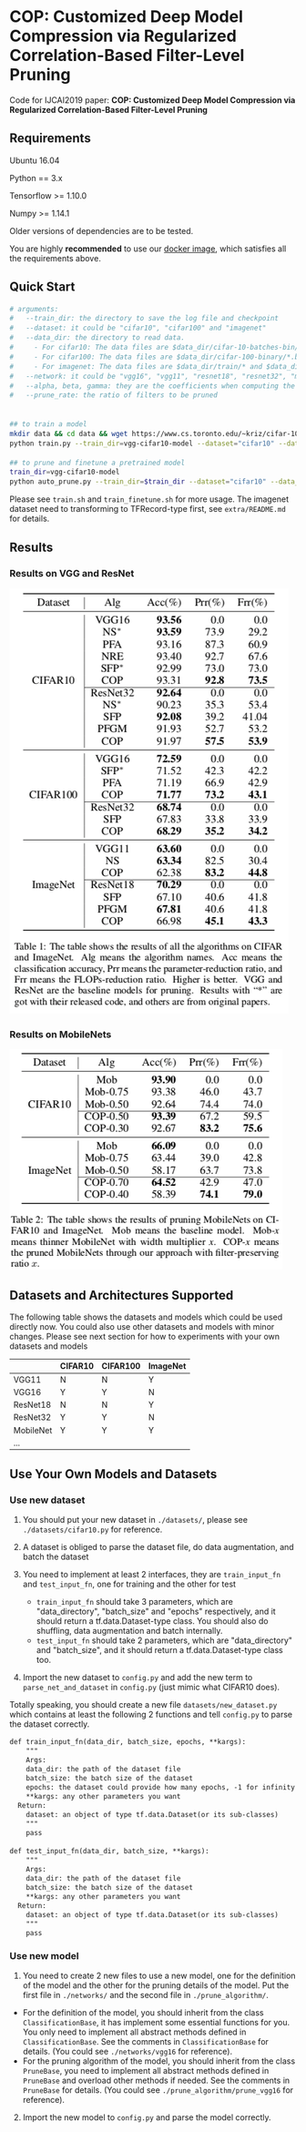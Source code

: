 # COP: Customized Deep Model Compression via Regularized Correlation-Based Filter-Level Pruning
Code for IJCAI2019 paper: **COP: Customized Deep Model Compression via Regularized Correlation-Based Filter-Level Pruning**



## Requirements

Ubuntu 16.04

Python == 3.x

Tensorflow >= 1.10.0

Numpy >= 1.14.1

Older versions of dependencies are to be tested.


You are highly **recommended** to use our [docker image](https://github.com/cheerss/deep-docker), which satisfies all the requirements above.



## Quick Start
```bash
# arguments:
#   --train_dir: the directory to save the log file and checkpoint
#   --dataset: it could be "cifar10", "cifar100" and "imagenet"
#   --data_dir: the directory to read data. 
#     - For cifar10: The data files are $data_dir/cifar-10-batches-bin/*.bin
#     - For cifar100: The data files are $data_dir/cifar-100-binary/*.bin
#     - For imagenet: The data files are $data_dir/train/* and $data_dir/validation/*(TFRecord-type)
#   --network: it could be "vgg16", "vgg11", "resnet18", "resnet32", "mobilenet_for_cifar" and "mobilenet_for_imagenet"
#   --alpha, beta, gamma: they are the coefficients when computing the importance of filts, see the paper for details
#   --prune_rate: the ratio of filters to be pruned


## to train a model
mkdir data && cd data && wget https://www.cs.toronto.edu/~kriz/cifar-10-binary.tar.gz && tar -zxvf cifar-10-binary.tar.gz
python train.py --train_dir=vgg-cifar10-model --dataset="cifar10" --data_dir="./data" --network="vgg16"

## to prune and finetune a pretrained model
train_dir=vgg-cifar10-model
python auto_prune.py --train_dir=$train_dir --dataset="cifar10" --data_dir="./data" --network="vgg16" --alpha=1.0 --beta=0.0 --gamma=3.0 --prune_rate=0.1
```

Please see `train.sh` and `train_finetune.sh` for more usage. The imagenet dataset need to transforming to TFRecord-type first, see `extra/README.md` for details.




## Results

### Results on VGG and ResNet

![](./results/1.png)

### Results on MobileNets

![](./results/2.png)





## Datasets and Architectures Supported

The following table shows the datasets and models which could be used directly now. You could also use other datasets and models with minor changes. Please see next section for how to experiments with your own datasets and models

|           | CIFAR10 | CIFAR100 | ImageNet |
| --------- | ------- | -------- | -------- |
| VGG11     | N       | N        | Y        |
| VGG16     | Y       | Y        | N        |
| ResNet18  | N       | N        | Y        |
| ResNet32  | Y       | Y        | N        |
| MobileNet | Y       | Y        | Y        |
| ...       |         |          |          |



## Use Your Own Models and Datasets

### Use new dataset

1. You should put your new dataset in `./datasets/`, please see `./datasets/cifar10.py` for reference.

2. A dataset is obliged to parse the dataset file, do data augmentation, and batch the dataset

3. You need to implement at least 2 interfaces, they are `train_input_fn` and `test_input_fn`, one for training and the other for test

   - `train_input_fn` should take 3 parameters, which are "data_directory", "batch_size" and "epochs" respectively, and it should return a tf.data.Dataset-type class. You should also do shuffling, data augmentation and batch internally.
   - `test_input_fn` should take 2 parameters, which are  "data_directory" and "batch_size", and it should return a tf.data.Dataset-type class too.

4. Import the new dataset to `config.py` and add the new term to `parse_net_and_dataset` in `config.py` (just mimic what CIFAR10 does).
  

Totally speaking, you should create a new file `datasets/new_dataset.py` which contains at least the following 2 functions and tell `config.py` to parse the dataset correctly. 

```
def train_input_fn(data_dir, batch_size, epochs, **kargs):
	"""
	Args:
    data_dir: the path of the dataset file
    batch_size: the batch size of the dataset
    epochs: the dataset could provide how many epochs, -1 for infinity
    **kargs: any other parameters you want
  Return:
  	dataset: an object of type tf.data.Dataset(or its sub-classes)
	"""
	pass

def test_input_fn(data_dir, batch_size, **kargs):
	"""
	Args:
    data_dir: the path of the dataset file
    batch_size: the batch size of the dataset
    **kargs: any other parameters you want
  Return:
  	dataset: an object of type tf.data.Dataset(or its sub-classes)
	"""
	pass
```


### Use new model

1. You need to create 2 new files to use a  new model, one for the definition of the model and the other for the pruning details of the model. Put the first file in `./networks/` and the second file in `./prune_algorithm/`.
  -  For the definition of the model, you should inherit from the class `ClassificationBase`, it has implement some essential functions for you. You only need to implement all abstract methods defined in `ClassificationBase`. See the comments in `ClassificationBase` for details. (You could see `./networks/vgg16` for reference).
  - For the pruning algorithm of the model, you should inherit from the class `PruneBase`, you need to implement all abstract methods defined in `PruneBase` and overload other methods if needed. See the comments in `PruneBase` for details. (You could see `./prune_algorithm/prune_vgg16` for reference).
2. Import the new model to `config.py` and parse the model correctly.

